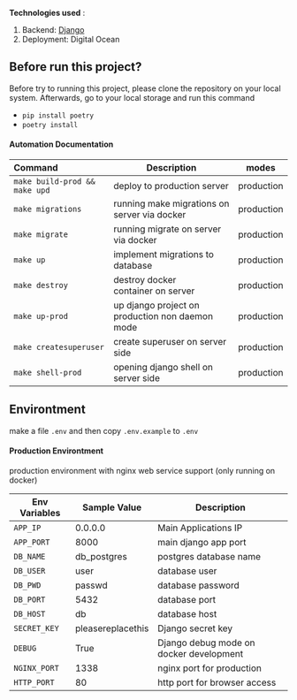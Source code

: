 **Technologies used** :

1. Backend: [Django](https://djangoproject.com/)
3. Deployment: Digital Ocean

## Before run this project?

Before try to running this project, please clone the repository on your local system. Afterwards, go to your local storage and run this command

- `pip install poetry`
- `poetry install`

#### Automation Documentation

| **Command**                | **Description**                           | **modes** |
| :------------------------------- | ----------------------------------------------- | --------------- |
| `make build-prod && make upd ` | deploy to production server                     | production      |
| `make migrations`              | running make migrations on server via docker    | production      |
| `make migrate`                 | running migrate on server via docker            | production      |
| `make up`                      | implement migrations to database                | production      |
| `make destroy`                 | destroy docker container on server             | production      |
| `make up-prod`                 | up django project on production non daemon mode | production      |
| `make createsuperuser`         | create superuser on server side                 | production      |
| `make shell-prod`              | opening django shell on server side             | production      |

## Environtment

make a file `.env` and then copy `.env.example` to `.env`

#### Production Environtment

production environment with nginx web service support (only running on docker)

| **Env Variables** | **Sample Value** | **Description**                   |
| ----------------------- | ---------------------- | --------------------------------------- |
| `APP_IP`              | 0.0.0.0                | Main Applications IP                    |
| `APP_PORT`            | 8000                   | main django app port                    |
| `DB_NAME`             | db_postgres            | postgres database name                  |
| `DB_USER`             | user                   | database user                           |
| `DB_PWD`              | passwd                 | database password                       |
| `DB_PORT`             | 5432                   | database port                           |
| `DB_HOST`             | db                     | database host                           |
| `SECRET_KEY`          | pleasereplacethis      | Django secret key                       |
| `DEBUG`               | True                   | Django debug mode on docker development |
| `NGINX_PORT`          | 1338                   | nginx port for production               |
| `HTTP_PORT`           | 80                     | http port for browser access            |
